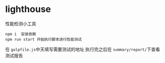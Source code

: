 # lighthouse

性能检测小工具

```
npm i  安装依赖
npm run start 开始执行脚本进行性能测试
```

在 `gulpfile.js`中天填写需要测试的地址
执行完之后在 `summary/report/`下查看测试报告